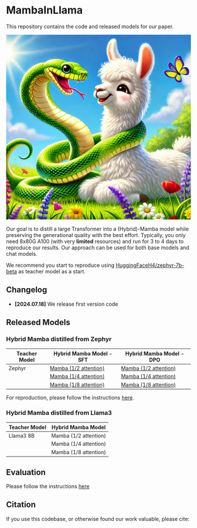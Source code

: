 # MambaInLlama

This repository contains the code and released models for our paper.

![MambaInLlama](assets/mambainllama.png)

Our goal is to distill a large Transformer into a (Hybrid)-Mamba model while preserving the generational quality with the best effort. Typically, you only need 8x80G A100 (with very **limited** resources) and run for 3 to 4 days to reproduce our results. Our approach can be used for both base models and chat models.

We recommend you start to reproduce using [HuggingFaceH4/zephyr-7b-beta](https://huggingface.co/HuggingFaceH4/zephyr-7b-beta) as teacher model as a start.

## Changelog 
- **[2024.07.18]** We release first version code

## Released Models

### Hybrid Mamba distilled from Zephyr

| Teacher Model | Hybrid Mamba Model - SFT  | Hybrid Mamba Model - DPO |
|---------------|---------------------------|--------------------------|
| Zephyr        | [Mamba (1/2 attention)](https://huggingface.co/JunxiongWang/mamba_0_50_sft) | [Mamba (1/2 attention)](https://huggingface.co/JunxiongWang/mamba_0_50_dpo_ep1) |
|               | [Mamba (1/4 attention)](https://huggingface.co/JunxiongWang/mamba_0_75_sft) | [Mamba (1/4 attention)](https://huggingface.co/JunxiongWang/mamba_0_75_dpo_ep1) |
|               | [Mamba (1/8 attention)](https://huggingface.co/JunxiongWang/mamba_0_875_sft) | [Mamba (1/8 attention)](https://huggingface.co/JunxiongWang/mamba_0_875_dpo_ep1) |

For reproduction, please follow the instructions [here](mamba_zephyr/README.md).

### Hybrid Mamba distilled from Llama3

| Teacher Model | Hybrid Mamba Model     |
|---------------|------------------------|
| Llama3 8B     | Mamba (1/2 attention)  |
|               | Mamba (1/4 attention)  |
|               | Mamba (1/8 attention)  |

## Evaluation

Please follow the instructions [here](benchmark/README.md)

## Citation
If you use this codebase, or otherwise found our work valuable, please cite:
```
```


